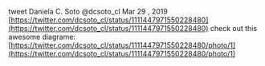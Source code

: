 tweet 
Daniela C. Soto
@dcsoto_cl
Mar 29 , 2019
[https://twitter.com/dcsoto_cl/status/1111447971550228480](https://twitter.com/dcsoto_cl/status/1111447971550228480)
check out this awesome diagrame: [https://twitter.com/dcsoto_cl/status/1111447971550228480/photo/1](https://twitter.com/dcsoto_cl/status/1111447971550228480/photo/1)
